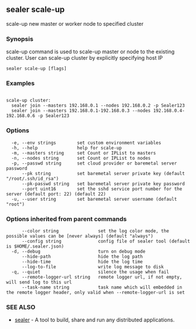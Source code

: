 ## sealer scale-up

scale-up new master or worker node to specified cluster

### Synopsis

scale-up command is used to scale-up master or node to the existing cluster.
User can scale-up cluster by explicitly specifying host IP

```
sealer scale-up [flags]
```

### Examples

```

scale-up cluster:
  sealer join --masters 192.168.0.1 --nodes 192.168.0.2 -p Sealer123
  sealer join --masters 192.168.0.1-192.168.0.3 --nodes 192.168.0.4-192.168.0.6 -p Sealer123

```

### Options

```
  -e, --env strings        set custom environment variables
  -h, --help               help for scale-up
  -m, --masters string     set Count or IPList to masters
  -n, --nodes string       set Count or IPList to nodes
  -p, --passwd string      set cloud provider or baremetal server password
      --pk string          set baremetal server private key (default "/root/.ssh/id_rsa")
      --pk-passwd string   set baremetal server private key password
      --port uint16        set the sshd service port number for the server (default port: 22) (default 22)
  -u, --user string        set baremetal server username (default "root")
```

### Options inherited from parent commands

```
      --color string               set the log color mode, the possible values can be [never always] (default "always")
      --config string              config file of sealer tool (default is $HOME/.sealer.json)
  -d, --debug                      turn on debug mode
      --hide-path                  hide the log path
      --hide-time                  hide the log time
      --log-to-file                write log message to disk
  -q, --quiet                      silence the usage when fail
      --remote-logger-url string   remote logger url, if not empty, will send log to this url
      --task-name string           task name which will embedded in the remote logger header, only valid when --remote-logger-url is set
```

### SEE ALSO

* [sealer](../sealer.md)	 - A tool to build, share and run any distributed applications.

